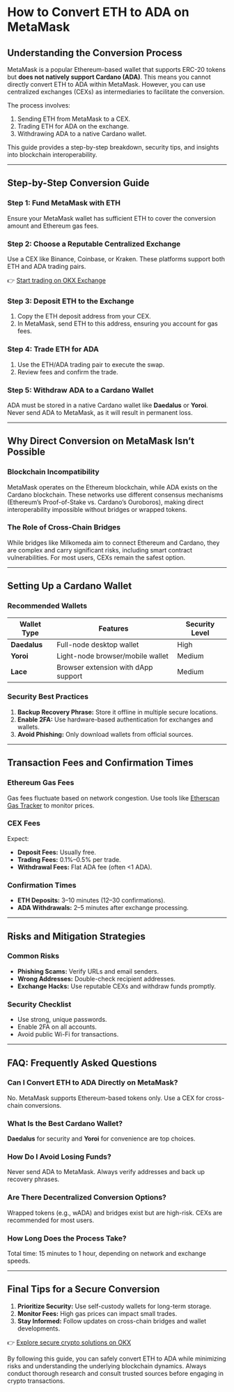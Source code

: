 # How to Convert ETH to ADA on MetaMask  

## Understanding the Conversion Process  

MetaMask is a popular Ethereum-based wallet that supports ERC-20 tokens but **does not natively support Cardano (ADA)**. This means you cannot directly convert ETH to ADA within MetaMask. However, you can use centralized exchanges (CEXs) as intermediaries to facilitate the conversion.  

The process involves:  
1. Sending ETH from MetaMask to a CEX.  
2. Trading ETH for ADA on the exchange.  
3. Withdrawing ADA to a native Cardano wallet.  

This guide provides a step-by-step breakdown, security tips, and insights into blockchain interoperability.  

---

## Step-by-Step Conversion Guide  

### Step 1: Fund MetaMask with ETH  
Ensure your MetaMask wallet has sufficient ETH to cover the conversion amount and Ethereum gas fees.  

### Step 2: Choose a Reputable Centralized Exchange  
Use a CEX like Binance, Coinbase, or Kraken. These platforms support both ETH and ADA trading pairs.  

👉 [Start trading on OKX Exchange](https://bit.ly/okx-bonus)  

### Step 3: Deposit ETH to the Exchange  
1. Copy the ETH deposit address from your CEX.  
2. In MetaMask, send ETH to this address, ensuring you account for gas fees.  

### Step 4: Trade ETH for ADA  
1. Use the ETH/ADA trading pair to execute the swap.  
2. Review fees and confirm the trade.  

### Step 5: Withdraw ADA to a Cardano Wallet  
ADA must be stored in a native Cardano wallet like **Daedalus** or **Yoroi**. Never send ADA to MetaMask, as it will result in permanent loss.  

---

## Why Direct Conversion on MetaMask Isn’t Possible  

### Blockchain Incompatibility  
MetaMask operates on the Ethereum blockchain, while ADA exists on the Cardano blockchain. These networks use different consensus mechanisms (Ethereum’s Proof-of-Stake vs. Cardano’s Ouroboros), making direct interoperability impossible without bridges or wrapped tokens.  

### The Role of Cross-Chain Bridges  
While bridges like Milkomeda aim to connect Ethereum and Cardano, they are complex and carry significant risks, including smart contract vulnerabilities. For most users, CEXs remain the safest option.  

---

## Setting Up a Cardano Wallet  

### Recommended Wallets  
| Wallet Type | Features | Security Level |  
|-------------|----------|----------------|  
| **Daedalus** | Full-node desktop wallet | High |  
| **Yoroi** | Light-node browser/mobile wallet | Medium |  
| **Lace** | Browser extension with dApp support | Medium |  

### Security Best Practices  
1. **Backup Recovery Phrase:** Store it offline in multiple secure locations.  
2. **Enable 2FA:** Use hardware-based authentication for exchanges and wallets.  
3. **Avoid Phishing:** Only download wallets from official sources.  

---

## Transaction Fees and Confirmation Times  

### Ethereum Gas Fees  
Gas fees fluctuate based on network congestion. Use tools like [Etherscan Gas Tracker](https://etherscan.io/gastracker) to monitor prices.  

### CEX Fees  
Expect:  
- **Deposit Fees:** Usually free.  
- **Trading Fees:** 0.1%–0.5% per trade.  
- **Withdrawal Fees:** Flat ADA fee (often <1 ADA).  

### Confirmation Times  
- **ETH Deposits:** 3–10 minutes (12–30 confirmations).  
- **ADA Withdrawals:** 2–5 minutes after exchange processing.  

---

## Risks and Mitigation Strategies  

### Common Risks  
- **Phishing Scams:** Verify URLs and email senders.  
- **Wrong Addresses:** Double-check recipient addresses.  
- **Exchange Hacks:** Use reputable CEXs and withdraw funds promptly.  

### Security Checklist  
- Use strong, unique passwords.  
- Enable 2FA on all accounts.  
- Avoid public Wi-Fi for transactions.  

---

## FAQ: Frequently Asked Questions  

### Can I Convert ETH to ADA Directly on MetaMask?  
No. MetaMask supports Ethereum-based tokens only. Use a CEX for cross-chain conversions.  

### What Is the Best Cardano Wallet?  
**Daedalus** for security and **Yoroi** for convenience are top choices.  

### How Do I Avoid Losing Funds?  
Never send ADA to MetaMask. Always verify addresses and back up recovery phrases.  

### Are There Decentralized Conversion Options?  
Wrapped tokens (e.g., wADA) and bridges exist but are high-risk. CEXs are recommended for most users.  

### How Long Does the Process Take?  
Total time: 15 minutes to 1 hour, depending on network and exchange speeds.  

---

## Final Tips for a Secure Conversion  

1. **Prioritize Security:** Use self-custody wallets for long-term storage.  
2. **Monitor Fees:** High gas prices can impact small trades.  
3. **Stay Informed:** Follow updates on cross-chain bridges and wallet developments.  

👉 [Explore secure crypto solutions on OKX](https://bit.ly/okx-bonus)  

By following this guide, you can safely convert ETH to ADA while minimizing risks and understanding the underlying blockchain dynamics. Always conduct thorough research and consult trusted sources before engaging in crypto transactions.